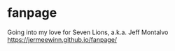 # fanpage
Going into my love for Seven Lions, a.k.a. Jeff Montalvo
https://jermeewinn.github.io/fanpage/

